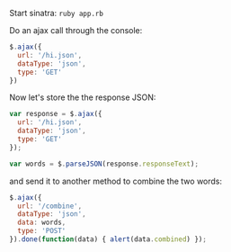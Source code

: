 Start sinatra: `ruby app.rb`

Do an ajax call through the console:

```javascript
$.ajax({
  url: '/hi.json',
  dataType: 'json',
  type: 'GET'
})
```

Now let's store the the response JSON:

```javascript
var response = $.ajax({
  url: '/hi.json',
  dataType: 'json',
  type: 'GET'
});

var words = $.parseJSON(response.responseText);
```

and send it to another method to combine the two words:

```javascript
$.ajax({
  url: '/combine',
  dataType: 'json',
  data: words,
  type: 'POST'
}).done(function(data) { alert(data.combined) });
```